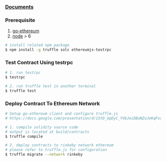 ### [Documents](./docs)

### Prerequisite
1. [go-ethereum](https://github.com/ethereum/go-ethereum)
2. [node](https://nodejs.org/en/) > 6

```bash
# install related npm package
$ npm install -g truffle solc ethereumjs-testrpc
```

### Test Contract Using testrpc
```bash
# 1. run testrpc
$ testrpc

# 2. run truffle test in another terminal
$ truffle test
```

### Deploy Contract To Ethereum Network
```bash
# Setup go-ethereum client and configure truffle.js
# https://docs.google.com/presentation/d/1StD_UpDyC_YVbJeiDBaNZoJeKqFxdCmSe8RYY-znkcg/edit?usp=sharing

# 1. compile solidity source code
# output is located at build/contracts
$ truffle compile

# 2. deploy contracts to rinkeby network ethereum
# please refer to truffle.js for configuration
$ truffle migrate --network rinkeby
```
